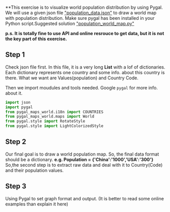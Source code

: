 **This exercise is to visualize world population distribution by using Pygal. We will use a given json file ["population_data.json"](<https://github.com/New-Be-Maker/Introduction-to-Python/blob/main/Part2_Small%20Projects/Raw%20Data/population_data.json>) to draw a world map with population distribution. Make sure pygal has been installed in your Python script.Suggested solution ["population_world_map.py"](<https://github.com/New-Be-Maker/Introduction-to-Python/blob/main/Part2_Small%20Projects/Codes/Population_World_Map.py>)

**p.s. It is totally fine to use API and online resrouce to get data, but it is not the key part of this exercise.**

## Step 1

Check json file first. In this file, it is a very long **List** with a lof of dictionaries. Each dictionary represents one country and some info. about this country is there. What we want are Values(population) and Country Code.

Then we import moudules and tools needed. Google `pygal` for more info. about it.
```python
import json
import pygal
from pygal_maps_world.i18n import COUNTRIES
from pygal_maps_world.maps import World
from pygal.style import RotateStyle
from pygal.style import LightColorizedStyle
```
## Step 2

Our final goal is to draw a world population map. So, the final data format should be a dictionary. 
**e.g. Population = {'China':'1000','USA':'300'}** So,the second step is to extract raw data and deal with it to Country(Code) and their population values.

## Step 3

Using Pygal to set graph format and output. (It is better to read some online examples than explain it here)
